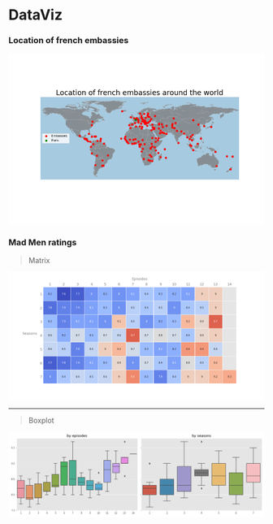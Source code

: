 # DataViz

### Location of french embassies
![](images/rembassies_loc.png)

### Mad Men ratings
> Matrix

![](images/ratings_matrix.png)
*****
> Boxplot

![](images/ratings_boxplots.png)
